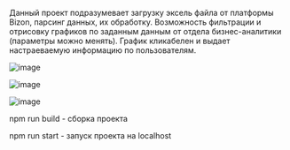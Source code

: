 Данный проект подразумевает загрузку эксель файла от платформы Bizon, парсинг данных, их обработку. Возможность фильтрации и отрисовку графиков по заданным данным от отдела бизнес-аналитики (параметры можно менять). График кликабелен и выдает настраеваемую информацию по пользователям.

![image](https://user-images.githubusercontent.com/102058870/220956821-f58db7b8-8ada-470c-9889-34e1d0d473c1.png)

![image](https://user-images.githubusercontent.com/102058870/220958080-7f63fac4-2ebf-44ba-854b-94952ab165cd.png)

![image](https://user-images.githubusercontent.com/102058870/219438652-3ae6ae42-63c2-4dac-9e64-5fccedb022cd.png)

npm run build - сборка проекта

npm run start - запуск проекта на localhost
